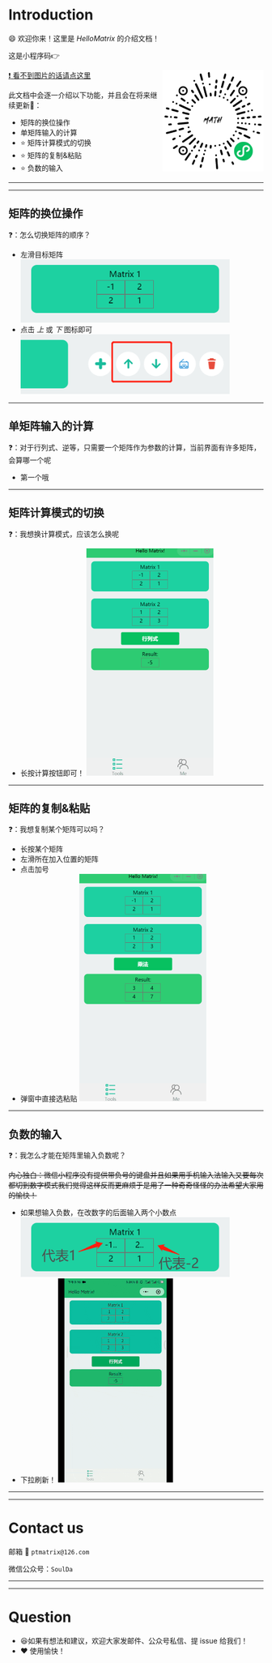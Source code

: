 # Introduction

:smile: 欢迎你来！这里是 *HelloMatrix* 的介绍文档！

这是小程序码:point_right:

<img align="right" width="200" src="img/procode.jpg"/>

[:heavy_exclamation_mark: 看不到图片的话请点这里](https://gitee.com/Zero-Pointer/HelloMatrixUserGuide)

此文档中会逐一介绍以下功能，并且会在将来继续更新:muscle:：

* 矩阵的换位操作
* 单矩阵输入的计算
* :star: 矩阵计算模式的切换
* :star: 矩阵的复制&粘贴
* :star: 负数的输入

---

---

## 矩阵的换位操作

:question:：怎么切换矩阵的顺序？

* 左滑目标矩阵
  <img src="img/image-20210513150008175.png" alt="image-20210513150008175" style="zoom:80%;" />
* 点击 *上* 或 *下* 图标即可
  <img src="img/image-20210513150053522.png" alt="image-20210513150053522" style="zoom:80%;" />

---

## 单矩阵输入的计算

:question:：对于行列式、逆等，只需要一个矩阵作为参数的计算，当前界面有许多矩阵，会算哪一个呢

* 第一个哦

---

## 矩阵计算模式的切换

:question:：我想换计算模式，应该怎么换呢

* 长按计算按钮即可！
  <img src="img/changemode.gif" alt="changemode" style="zoom:50%;" />

---

## 矩阵的复制&粘贴

:question:：我想复制某个矩阵可以吗？

* 长按某个矩阵
* 左滑所在加入位置的矩阵
* 点击加号
* 弹窗中直接选粘贴
  <img src="img/copymatrix.gif" alt="copymatrix" style="zoom:50%;" />

---

## 负数的输入

:question:：我怎么才能在矩阵里输入负数呢？

~~内心独白：微信小程序没有提供带负号的键盘并且如果用手机输入法输入又要每次都切到数字模式我们觉得这样反而更麻烦于是用了一种奇奇怪怪的办法希望大家用的愉快！~~

* 如果想输入负数，在改数字的后面输入两个小数点
  <img src="img/image-20210513151500551.png" alt="image-20210513151500551" style="zoom: 80%;" />
* 下拉刷新！
  <img src="img/negative.gif" alt="negativeGif" style="zoom:50%;" />

---

---

# Contact us

邮箱 :email: ``ptmatrix@126.com``

微信公众号：``SoulDa``

---

---

# Question

* :satisfied: ​如果有想法和建议，欢迎大家发邮件、公众号私信、提 issue 给我们！
* :heart: 使用愉快！